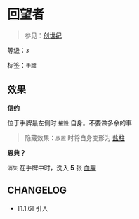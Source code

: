 # 回望者

> 参见：[创世纪](https://baike.baidu.com/item/%E7%9B%90%E6%9F%B1/7830369)

等级：`3`

标签：`手牌`

## 效果

**信约**

位于手牌最左侧时 `摧毁` 自身。不要做多余的事

> 隐藏效果：`放置` 时将自身变形为 [盐柱](盐柱.md)

**恩典？**

 `消失` 在手牌中时，洗入 **5** 张 [血腥](../卡牌组/血腥.md)

## CHANGELOG

- [1.1.6] 引入
